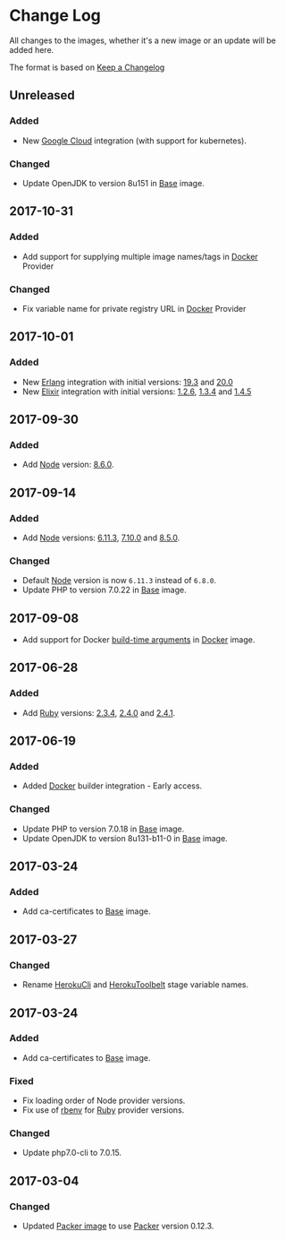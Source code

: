 # Change Log
All changes to the images, whether it's a new image or an update will be added here.

The format is based on [Keep a Changelog](http://keepachangelog.com/)

## Unreleased
### Added
- New [Google Cloud](google_cloud/) integration (with support for kubernetes).

### Changed
- Update OpenJDK to version 8u151 in [Base](base/) image.

## 2017-10-31
### Added
- Add support for supplying multiple image names/tags in [Docker](docker/) Provider

### Changed
- Fix variable name for private registry URL in [Docker](docker/) Provider

## 2017-10-01
### Added
- New [Erlang](erlang/) integration with initial versions: [19.3](erlang/19.3) and [20.0](erlang/20.0)
- New [Elixir](elixir/) integration with initial versions: [1.2.6](elixir/1.2.6), [1.3.4](elixir/1.3.4) and [1.4.5](elixir/1.4.5)

## 2017-09-30
### Added
- Add [Node](node/) version: [8.6.0](node/8.6.0).

## 2017-09-14
### Added
- Add [Node](node/) versions: [6.11.3](node/6.11.3), [7.10.0](node/7.10.0) and [8.5.0](node/8.5.0).

### Changed
- Default [Node](node/) version is now `6.11.3` instead of `6.8.0`.
- Update PHP to version 7.0.22 in [Base](base/) image.

## 2017-09-08
- Add support for Docker [build-time arguments](https://docs.docker.com/engine/reference/commandline/build/#set-build-time-variables-build-arg) in [Docker](docker/) image.

## 2017-06-28
### Added
- Add [Ruby](ruby/) versions: [2.3.4](ruby/2.3.4), [2.4.0](ruby/2.4.0) and [2.4.1](ruby/2.4.1).

## 2017-06-19
### Added
- Added [Docker](docker/) builder integration - Early access.

### Changed
- Update PHP to version 7.0.18 in [Base](base/) image.
- Update OpenJDK to version 8u131-b11-0 in [Base](base/) image.

## 2017-03-24
### Added
- Add ca-certificates to [Base](base/) image.

## 2017-03-27
### Changed
- Rename [HerokuCli](heroku_cli) and [HerokuToolbelt](heroku_toolbelt) stage variable names.

## 2017-03-24
### Added
- Add ca-certificates to [Base](base/) image.

### Fixed
- Fix loading order of Node provider versions.
- Fix use of [rbenv](https://github.com/rbenv/rbenv) for [Ruby](ruby/) provider versions.

### Changed
- Update php7.0-cli to 7.0.15.

## 2017-03-04
### Changed
- Updated [Packer image](packer/) to use [Packer](http://packer.io/) version 0.12.3.
